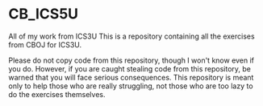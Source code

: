 # CB_ICS5U
All of my work from ICS3U
This is a repository containing all the exercises from CBOJ for ICS3U.

Please do not copy code from this repository, though I won't know even if you do. However, if you are caught stealing code from this repository, be warned that you will face serious consequences.
This repository is meant only to help those who are really struggling, not those who are too lazy to do the exercises themselves.
